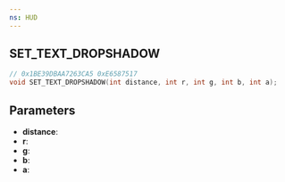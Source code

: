 ```yaml
---
ns: HUD
---
```

## SET_TEXT_DROPSHADOW

```c
// 0x1BE39DBAA7263CA5 0xE6587517
void SET_TEXT_DROPSHADOW(int distance, int r, int g, int b, int a);
```

## Parameters
* **distance**:
* **r**:
* **g**:
* **b**:
* **a**:

